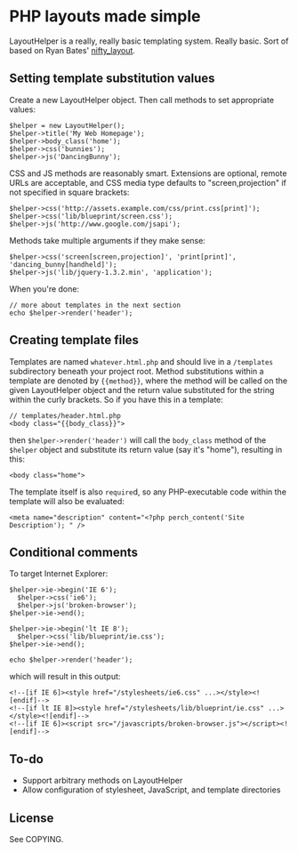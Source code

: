 PHP layouts made simple
=======================

LayoutHelper is a really, really basic templating system. Really basic. Sort of based on Ryan Bates' [nifty_layout](http://github.com/ryanb/nifty-generators).

Setting template substitution values
------------------------------------

Create a new LayoutHelper object. Then call methods to set appropriate values:

    $helper = new LayoutHelper();
    $helper->title('My Web Homepage');
    $helper->body_class('home');
    $helper->css('bunnies');
    $helper->js('DancingBunny');

CSS and JS methods are reasonably smart. Extensions are optional, remote URLs are acceptable, and CSS media type defaults to "screen,projection" if not specified in square brackets:

    $helper->css('http://assets.example.com/css/print.css[print]');
    $helper->css('lib/blueprint/screen.css');
    $helper->js('http://www.google.com/jsapi');

Methods take multiple arguments if they make sense:

    $helper->css('screen[screen,projection]', 'print[print]', 'dancing_bunny[handheld]');
    $helper->js('lib/jquery-1.3.2.min', 'application');

When you're done:
    
    // more about templates in the next section
    echo $helper->render('header');

Creating template files
-----------------------

Templates are named `whatever.html.php` and should live in a `/templates` subdirectory beneath your project root. Method substitutions within a template are denoted by `{{method}}`, where the method will be called on the given LayoutHelper object and the return value substituted for the string within the curly brackets. So if you have this in a template:

    // templates/header.html.php
    <body class="{{body_class}}">

then `$helper->render('header')` will call the `body_class` method of the `$helper` object and substitute its return value (say it's "home"), resulting in this:

    <body class="home">

The template itself is also `require`d, so any PHP-executable code within the template will also be evaluated:

    <meta name="description" content="<?php perch_content('Site Description'); " />

Conditional comments
--------------------

To target Internet Explorer:

    $helper->ie->begin('IE 6');
      $helper->css('ie6');
      $helper->js('broken-browser');
    $helper->ie->end();
    
    $helper->ie->begin('lt IE 8');
      $helper->css('lib/blueprint/ie.css');
    $helper->ie->end();
    
    echo $helper->render('header');

which will result in this output:

    <!--[if IE 6]><style href="/stylesheets/ie6.css" ...></style><![endif]-->
    <!--[if lt IE 8]><style href="/stylesheets/lib/blueprint/ie.css" ...></style><![endif]-->
    <!--[if IE 6]><script src="/javascripts/broken-browser.js"></script><![endif]-->

To-do
-----

* Support arbitrary methods on LayoutHelper
* Allow configuration of stylesheet, JavaScript, and template directories

License
-------

See COPYING.
